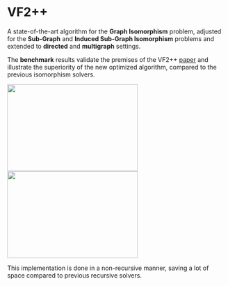 # VF2++
A state-of-the-art algorithm for the **Graph Isomorphism** problem, adjusted for the **Sub-Graph** and 
**Induced Sub-Graph Isomorphism** problems and extended to **directed** and **multigraph** settings.

The **benchmark** results validate the premises of the VF2++ [paper](https://www.sciencedirect.com/science/article/pii/S0166218X18300829) and illustrate the superiority of the new optimized algorithm, compared to the previous isomorphism solvers.

<p float="left">
  <img src="https://user-images.githubusercontent.com/74412906/183061145-abf6df32-f9c4-4c32-86cd-9d67bd7e3d4e.png" width="300" height="200">
  <img src="https://user-images.githubusercontent.com/74412906/183061153-d5e7a319-7cb0-487a-854b-b468d31389c3.png" width="300" height="200">
</p>

This implementation is done in a non-recursive manner, saving a lot of space compared to previous recursive solvers. 
